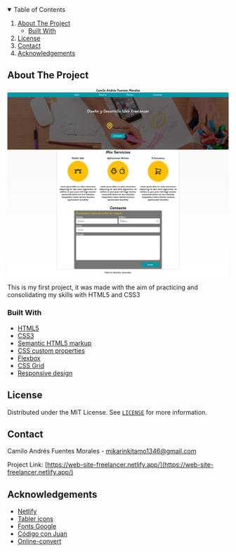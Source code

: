 <!-- TABLE OF CONTENTS -->
<details open="open">
  <summary>Table of Contents</summary>
  <ol>
    <li>
      <a href="#about-the-project">About The Project</a>
      <ul>
        <li><a href="#built-with">Built With</a></li>
      </ul>
    </li>
    <li><a href="#license">License</a></li>
    <li><a href="#contact">Contact</a></li>
    <li><a href="#acknowledgements">Acknowledgements</a></li>
  </ol>
</details>

<!-- ABOUT THE PROJECT -->
## About The Project

![alt text](https://github.com/stente3/web-site-freelancer/blob/main/img/designs/desktop-design.png)

This is my first project, it was made with the aim of practicing and consolidating my skills with HTML5 and CSS3  

### Built With

* [HTML5](https://developer.mozilla.org/en/docs/Web/HTML)
* [CSS3](https://developer.mozilla.org/en-US/docs/Web/CSS)
* [Semantic HTML5 markup](https://developer.mozilla.org/en-US/docs/Glossary/Semantics#semantics_in_html)
* [CSS custom properties](https://developer.mozilla.org/en-US/docs/Web/CSS/--*)
* [Flexbox](https://developer.mozilla.org/en-US/docs/Learn/CSS/CSS_layout/Flexbox)
* [CSS Grid](https://developer.mozilla.org/en-US/docs/Web/CSS/CSS_Grid_Layout)
* [Responsive design](https://developer.mozilla.org/en-US/docs/Learn/CSS/CSS_layout/Responsive_Design)


<!-- LICENSE -->
## License

Distributed under the MIT License. See [`LICENSE`](https://github.com/stente3/web-site-freelancer/blob/main/LICENSE) for more information.

<!-- CONTACT -->
## Contact

Camilo Andrés Fuentes Morales - mikarinkitamo1346@gmail.com

Project Link: [https://web-site-freelancer.netlify.app/](https://web-site-freelancer.netlify.app/)

<!-- ACKNOWLEDGEMENTS -->
## Acknowledgements

* [Netlify](https://www.netlify.com/)
* [Tabler icons](https://tablericons.com/)
* [Fonts Google](https://fonts.google.com/)
* [Código con Juan](https://www.udemy.com/course/desarrollo-web-completo-con-html5-css3-js-php-y-mysql/)
* [Online-convert](https://imagen.online-convert.com/es/convertir-a-webp)
